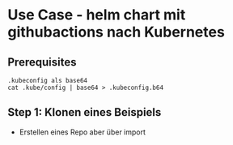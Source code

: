 # Use Case - helm chart mit githubactions nach Kubernetes 

## Prerequisites 

```
.kubeconfig als base64
cat .kube/config | base64 > .kubeconfig.b64
```

## Step 1: Klonen eines Beispiels 

   * Erstellen eines Repo aber über import




